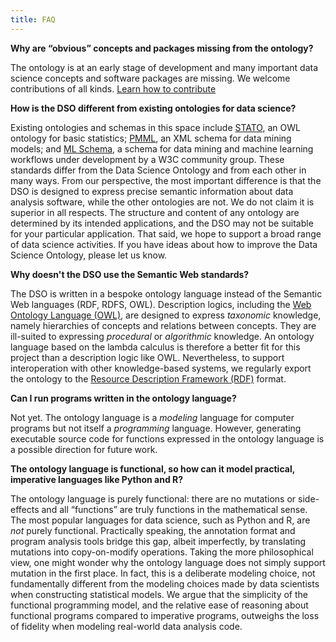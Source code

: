 ```yaml
---
title: FAQ
---
```


**Why are “obvious” concepts and packages missing from the ontology?**

The ontology is at an early stage of development and many important data science concepts and software packages are missing. We welcome contributions of all kinds. [Learn how to contribute](/page/contributing)

**How is the DSO different from existing ontologies for data science?**

Existing ontologies and schemas in this space include [STATO](http://stato-ontology.org/), an OWL ontology for basic statistics; [PMML](http://dmg.org/pmml/v4-3/GeneralStructure.html), an XML schema for data mining models; and [ML Schema](https://www.w3.org/community/ml-schema/), a schema for data mining and machine learning workflows under development by a W3C community group. These standards differ from the Data Science Ontology and from each other in many ways. From our perspective, the most important difference is that the DSO is designed to express precise semantic information about data analysis software, while the other ontologies are not. We do not claim it is superior in all respects. The structure and content of any  ontology are determined by its intended applications, and the DSO may not be suitable for your particular application. That said, we hope to support a broad range of data science activities. If you have ideas about how to improve the Data Science Ontology, please let us know.

**Why doesn't the DSO use the Semantic Web standards?**

The DSO is written in a bespoke ontology language instead of the Semantic Web languages (RDF, RDFS, OWL). Description logics, including the [Web Ontology Language (OWL)](https://www.w3.org/TR/owl-primer/), are designed to express *taxonomic* knowledge, namely hierarchies of concepts and relations between concepts. They are ill-suited to expressing *procedural* or *algorithmic* knowledge. An ontology language based on the lambda calculus is therefore a better fit for this project than a description logic like OWL. Nevertheless, to support interoperation with other knowledge-based systems, we regularly export the ontology to the [Resource Description Framework (RDF)](https://www.w3.org/TR/rdf11-primer/) format.

**Can I run programs written in the ontology language?**

Not yet. The ontology language is a *modeling* language for computer programs but not itself a *programming* language. However, generating executable source code for functions expressed in the ontology language is a possible direction for future work.

**The ontology language is functional, so how can it model practical, imperative languages like Python and R?**

The ontology language is purely functional: there are no mutations or side-effects and all “functions” are truly functions in the mathematical sense. The most popular languages for data science, such as Python and R, are *not* purely functional. Practically speaking, the annotation format and program analysis tools bridge this gap, albeit imperfectly, by translating mutations into copy-on-modify operations. Taking the more philosophical view, one might wonder why the ontology language does not simply support mutation in the first place. In fact, this is a deliberate modeling choice, not fundamentally different from the modeling choices made by data scientists when constructing statistical models. We argue that the simplicity of the functional programming model, and the relative ease of reasoning about functional programs compared to imperative programs, outweighs the loss of fidelity when modeling real-world data analysis code.

